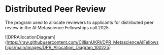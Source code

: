 # Distributed Peer Review
The program used to allocate reviewers to applicants for distributed peer review in the AI Metascience Fellowships call 2025.

![DPRAllocationDiagram]
(https://raw.githubusercontent.com/CillianUKRI/DPR_MetascienceAIFellowships/main/images/DPR_Allocation_Diagram_100225)
